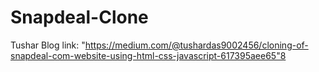 # Snapdeal-Clone
Tushar Blog link: "https://medium.com/@tushardas9002456/cloning-of-snapdeal-com-website-using-html-css-javascript-617395aee65"8